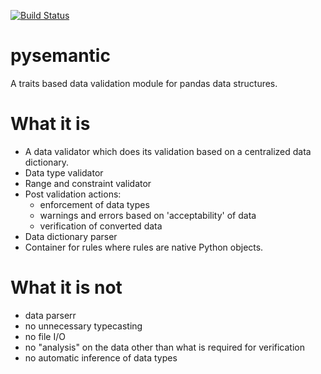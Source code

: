 [![Build Status](https://travis-ci.org/motherbox/pysemantic.svg?branch=master)](https://travis-ci.org/motherbox/pysemantic)

# pysemantic
A traits based data validation module for pandas data structures.

What it is
==========
* A data validator which does its validation based on a centralized data
dictionary.
* Data type validator
* Range and constraint validator
* Post validation actions:
  - enforcement of data types
  - warnings and errors based on 'acceptability' of data
  - verification of converted data
* Data dictionary parser
* Container for rules where rules are native Python objects.


What it is not
==============
* data parserr
* no unnecessary typecasting
* no file I/O
* no "analysis" on the data other than what is required for verification
* no automatic inference of data types
